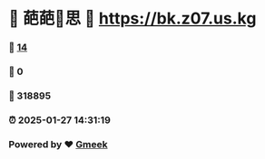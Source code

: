 # 🌚  葩葩🔭思 :link: https://bk.z07.us.kg 
### :page_facing_up: [14](https://bk.z07.us.kg/tag.html) 
### :speech_balloon: 0 
### :hibiscus: 318895 
### :alarm_clock: 2025-01-27 14:31:19 
### Powered by :heart: [Gmeek](https://github.com/Meekdai/Gmeek)
